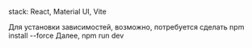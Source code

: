 stack: React, Material UI, Vite

Для установки зависимостей, возможно, потребуется сделать npm install --force
Далее, npm run dev
